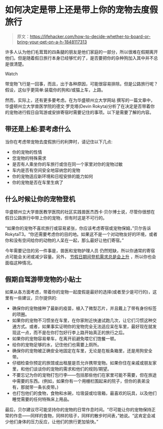 # 如何决定是带上还是带上你的宠物去度假旅行

> 原文：<https://lifehacker.com/how-to-decide-whether-to-board-or-bring-your-pet-on-a-h-1848117313>

许多人认为他们毛茸茸的四条腿的朋友是他们家庭的一部分，所以很难在假期离开他们。但是随着假日旅行本身已经够忙的了，是否要把你的杂种狗加入其中并不总是很清楚。

Watch

带宠物飞行是一回事，而且，出于各种原因，可能很容易排除。但是公路旅行呢？假设，这似乎更简单:装载你的狗和/或猫上车，上路。

然而，实际上，还有更多要考虑。在为华盛顿州立大学网站 撰写的一篇文章中，华盛顿州立大学兽医学院的德文·罗克塔(Devin Rokyta)分析了在决定是否带着你的宠物进行假日自驾游或安排寄宿时需要记住的事项。以下是需要了解的内容。

## 带还是上船:要考虑什么

当你在考虑带宠物去度假旅行的利弊时，请记住以下几点:

*   你的宠物的性情
*   您宠物的特殊需求
*   是否有人乘坐你的车旅行或住在同一个家里对你的宠物过敏
*   车内是否有空间安全地容纳您的宠物
*   你的宠物适应新环境和日程安排的能力如何
*   你的宠物是否在车里生病了

## 什么时候让你的宠物登机

华盛顿州立大学兽医教学医院的社区实践兽医杰西卡·贝尔博士说，尽管你很想在假日公路旅行中带上你的宠物，但有时这是不可行的。

“如果你的宠物不喜欢旅行或容易紧张，你应该考虑寄宿或宠物保姆，”贝尔告诉 RokytaT3。“你还需要考虑你的目的地。如果这不是一个对动物友好的环境，或者你和没有空间给你的动物的人呆在一起，那么最好让他们寄宿。”

今年需要记住的另一件事是，兽医和宠物护理人员 仍然短缺，所以你通常的寄宿点可能会关闭或减少容量。另外， [节假日期间登机需求总是会上升](https://www.wksu.org/economy/2021-11-16/dont-put-off-sparkys-boarding-when-making-holiday-travel-plans-kennel-space-is-in-demand) ，所以你也会面临这种情况。

## 假期自驾游带宠物的小贴士

如果从各方面考虑，带着你的宠物一起度假是最好的选择(或者至少是可行的)，这里有一些建议，贝尔提供的:

*   确保你的宠物接种了最新的疫苗，植入了微型芯片，并且戴上了带有身份标签的项圈。
*   如果你的宠物不习惯坐在车里，在你家附近快速试跑几次，让它们习惯这种交通方式。或者，如果事实证明你的宠物完全无法适应呆在车里，最好现在就发现这一点，而不是在你打包好行李上路开始真正的旅行之后。
*   如果你的宠物容易晕车，在离开前避免喂它们饱餐一顿。
*   给你的宠物足够的水，记住他们也需要上厕所。
*   确保你的宠物被正确安全地固定在车里，无论是在板条箱里，还是用狗安全带。
*   仔细检查你预定的旅馆或出租屋是否允许携带宠物。如果你住在亲戚或朋友家里，和他们谈谈你的宠物的需求和他们的规则/期望。
*   不要忘记为你的宠物打包行李——包括那些他们在家里可能不需要，但在旅途中需要的东西。(例如，如果你有一个用栅栏围起来的院子，但你的表弟没有，那就带一条长皮带。)
*   也打包他们的食物，食物和水碗，垃圾袋或垃圾箱，最喜欢的玩具，以及他们睡觉需要的任何特殊床上用品。

最后，贝尔建议尽可能坚持你的宠物的日常作息时间。“尽可能让你的宠物保持正常的作息——同样的食物，同样的毯子，同样的散步时间表，”她说。“这肯定会减少他们身体的压力反应，让他们的旅行更加愉快。”